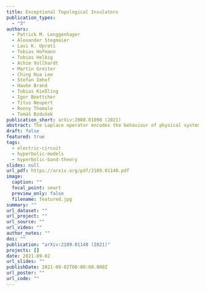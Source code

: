 ```yaml
---
title: Exceptional Topological Insulators
publication_types:
  - "3"
authors:
  - Patrick M. Lenggenhager
  - Alexander Stegmaier
  - Lavi K. Upreti
  - Tobias Hofmann
  - Tobias Helbig
  - Achim Vollhardt
  - Martin Greiter
  - Ching Hua Lee
  - Stefan Imhof
  - Hauke Brand
  - Tobias Kießling
  - Igor Boettcher
  - Titus Neupert
  - Ronny Thomale
  - Tomáš Bzdušek
publication_short: arXiv:2008.01090 (2021)
abstract: The Laplace operator encodes the behaviour of physical systems at vastly different scales, describing heat flow, fluids, as well as electric, gravitational, and quantum fields. A key input for the Laplace equation is the curvature of space. Here we demonstrate that the spectral ordering of Laplacian eigenstates for hyperbolic (negative curvature) and flat (zero curvature) two-dimensional spaces has a universally different structure. We use a lattice representation of hyperbolic space in an electric-circuit network to measure the eigenstates of a 'hyperbolic drum', and to analyze signal propagation along the curved geodesics. Our experiments showcase a versatile platform to emulate hyperbolic lattices in tabletop experiments, which can be utilized to explore propagation dynamics as well as to realize topological hyperbolic matter.
draft: false
featured: true
tags:
  - electric-circuit
  - hyperbolic-models
  - hyperbolic-band-theory
slides: null
url_pdf: https://arxiv.org/pdf/2109.01148.pdf
image:
  caption: ""
  focal_point: smart
  preview_only: false
  filename: featured.jpg
summary: ""
url_dataset: ""
url_project: ""
url_source: ""
url_video: ""
author_notes: ""
doi: ""
publication: "arXiv:2109.01148 (2021)"
projects: []
date: 2021-09-02
url_slides: ""
publishDate: 2021-09-02T00:00:00.000Z
url_poster: ""
url_code: ""
---
```


